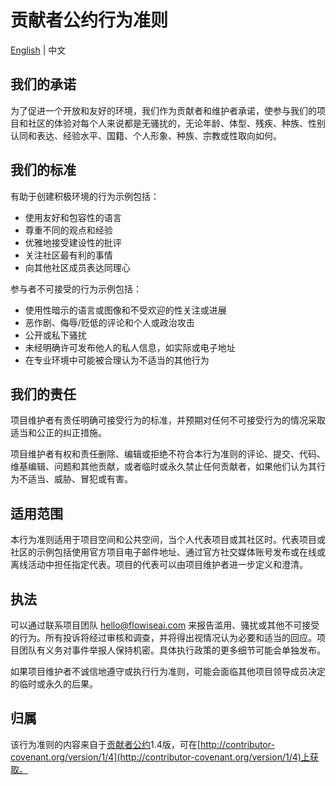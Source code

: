 <!-- markdownlint-disable MD030 -->

# 贡献者公约行为准则

[English](<./CODE_OF_CONDUCT.md>) | 中文

## 我们的承诺

为了促进一个开放和友好的环境，我们作为贡献者和维护者承诺，使参与我们的项目和社区的体验对每个人来说都是无骚扰的，无论年龄、体型、残疾、种族、性别认同和表达、经验水平、国籍、个人形象、种族、宗教或性取向如何。

## 我们的标准

有助于创建积极环境的行为示例包括：

-   使用友好和包容性的语言
-   尊重不同的观点和经验
-   优雅地接受建设性的批评
-   关注社区最有利的事情
-   向其他社区成员表达同理心

参与者不可接受的行为示例包括：

-   使用性暗示的语言或图像和不受欢迎的性关注或进展
-   恶作剧、侮辱/贬低的评论和个人或政治攻击
-   公开或私下骚扰
-   未经明确许可发布他人的私人信息，如实际或电子地址
-   在专业环境中可能被合理认为不适当的其他行为

## 我们的责任

项目维护者有责任明确可接受行为的标准，并预期对任何不可接受行为的情况采取适当和公正的纠正措施。

项目维护者有权和责任删除、编辑或拒绝不符合本行为准则的评论、提交、代码、维基编辑、问题和其他贡献，或者临时或永久禁止任何贡献者，如果他们认为其行为不适当、威胁、冒犯或有害。

## 适用范围

本行为准则适用于项目空间和公共空间，当个人代表项目或其社区时。代表项目或社区的示例包括使用官方项目电子邮件地址、通过官方社交媒体账号发布或在线或离线活动中担任指定代表。项目的代表可以由项目维护者进一步定义和澄清。

## 执法

可以通过联系项目团队 hello@flowiseai.com 来报告滥用、骚扰或其他不可接受的行为。所有投诉将经过审核和调查，并将得出视情况认为必要和适当的回应。项目团队有义务对事件举报人保持机密。具体执行政策的更多细节可能会单独发布。

如果项目维护者不诚信地遵守或执行行为准则，可能会面临其他项目领导成员决定的临时或永久的后果。

## 归属

该行为准则的内容来自于[贡献者公约](http://contributor-covenant.org/)1.4版，可在[http://contributor-covenant.org/version/1/4](http://contributor-covenant.org/version/1/4)上获取。

[主页]: http://contributor-covenant.org
